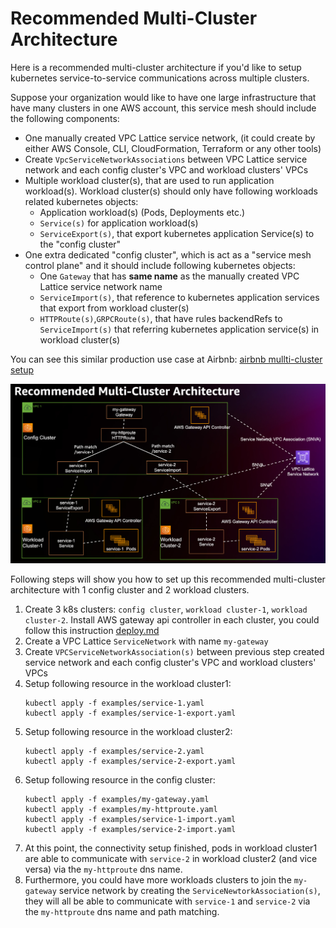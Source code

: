 # Recommended Multi-Cluster Architecture

Here is a recommended multi-cluster architecture if you'd like to setup kubernetes service-to-service communications across multiple clusters.

Suppose your organization would like to have one large infrastructure that have many clusters in one AWS account, this service mesh should include the following components:
- One manually created VPC Lattice service network, (it could create by either AWS Console, CLI, CloudFormation, Terraform or any other tools)
- Create `VpcServiceNetworkAssociations` between VPC Lattice service network and each config cluster's VPC and workload clusters' VPCs
- Multiple workload cluster(s), that are used to run application workload(s). Workload cluster(s) should only have following workloads related kubernetes objects:
  - Application workload(s) (Pods, Deployments etc.)
  - `Service(s)` for application workload(s)
  - `ServiceExport(s)`, that export kubernetes application Service(s) to the "config cluster"
- One extra dedicated "config cluster", which is act as a "service mesh control plane" and it should include following kubernetes objects:
  - One `Gateway` that has __same name__ as the manually created VPC Lattice service network name
  - `ServiceImport(s)`, that reference to kubernetes application services that export from workload cluster(s)
  - `HTTPRoute(s)`,`GRPCRoute(s)`, that have rules backendRefs to `ServiceImport(s)` that referring kubernetes application service(s) in workload cluster(s)


You can see this similar production use case at Airbnb: [airbnb mullti-cluster setup](https://www.youtube.com/watch?v=1D8lg36ZNHs)

![config cluster and multiple workload clusters](../images/multi-cluster.png)

Following steps will show you how to set up this recommended multi-cluster architecture with 1 config cluster and 2 workload clusters.
1. Create 3 k8s clusters: `config cluster`, `workload cluster-1`, `workload cluster-2`. Install AWS gateway api controller in each cluster, you could follow this instruction [deploy.md](deploy.md)
1. Create a VPC Lattice `ServiceNetwork` with name `my-gateway`
1. Create `VPCServiceNetworkAssociation(s)` between previous step created service network and each config cluster's VPC and workload clusters' VPCs
1. Setup following resource in the workload cluster1:
    ```
    kubectl apply -f examples/service-1.yaml
    kubectl apply -f examples/service-1-export.yaml
    ```
1. Setup following resource in the workload cluster2:
    ```
    kubectl apply -f examples/service-2.yaml
    kubectl apply -f examples/service-2-export.yaml
    ```
1. Setup following resource in the config cluster:
    ```
    kubectl apply -f examples/my-gateway.yaml
    kubectl apply -f examples/my-httproute.yaml
    kubectl apply -f examples/service-1-import.yaml
    kubectl apply -f examples/service-2-import.yaml
    ```
1. At this point, the connectivity setup finished, pods in workload cluster1 are able to communicate with `service-2` in workload cluster2 (and vice versa) via the `my-httproute` dns name.
1. Furthermore, you could have more workloads clusters to join the `my-gateway` service network by creating the `ServiceNewtorkAssociation(s)`, they will all be able to communicate with `service-1` and `service-2` via the `my-httproute` dns name and path matching.
